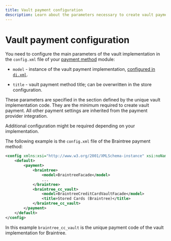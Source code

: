 ```yaml
---
title: Vault payment configuration
description: Learn about the parameters necessary to create vault payment.
---
```


# Vault payment configuration

You need to configure the main parameters of the vault implementation in the `config.xml` file of your [payment method](https://glossary.magento.com/payment-method) module:

-  `model` - instance of the vault payment implementation, [configured in `di.xml`](vault-di.md).

-  `title` - vault payment method title; can be overwritten in the store configuration.

These parameters are specified in the section defined by the unique vault implementation code. They are the minimum required to create vault payment. All other payment settings are inherited from the payment provider integration.

Additional configuration might be required depending on your implementation.

The following example is the `config.xml` file of the Braintree payment method:

```xml
<config xmlns:xsi="http://www.w3.org/2001/XMLSchema-instance" xsi:noNamespaceSchemaLocation="urn:magento:module:Magento_Store:etc/config.xsd">
    <default>
        <payment>
            <braintree>
                <model>BraintreeFacade</model>
                ...
            </braintree>
            <braintree_cc_vault>
                <model>BraintreeCreditCardVaultFacade</model>
                <title>Stored Cards (Braintree)</title>
            </braintree_cc_vault>
        </payment>
    </default>
</config>
```

In this example `braintree_cc_vault` is the unique payment code of the vault implementation for Braintree.
